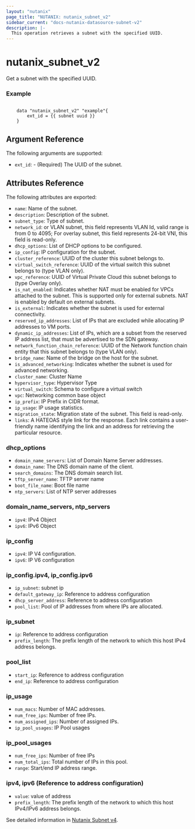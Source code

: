 ```yaml
---
layout: "nutanix"
page_title: "NUTANIX: nutanix_subnet_v2"
sidebar_current: "docs-nutanix-datasource-subnet-v2"
description: |-
  This operation retrieves a subnet with the specified UUID.
---
```


# nutanix_subnet_v2

Get a subnet with the specified UUID.

### Example

```hcl

    data "nutanix_subnet_v2" "example"{
        ext_id = {{ subnet uuid }}
    }
```

## Argument Reference

The following arguments are supported:

- `ext_id`: - (Required) The UUID of the subnet.

## Attributes Reference

The following attributes are exported:

- `name`: Name of the subnet.
- `description`: Description of the subnet.
- `subnet_type`: Type of subnet.
- `network_id`: or VLAN subnet, this field represents VLAN Id, valid range is from 0 to 4095; For overlay subnet, this field represents 24-bit VNI, this field is read-only.
- `dhcp_options`: List of DHCP options to be configured.
- `ip_config`: IP configuration for the subnet.
- `cluster_reference`: UUID of the cluster this subnet belongs to.
- `virtual_switch_reference`: UUID of the virtual switch this subnet belongs to (type VLAN only).
- `vpc_reference`: UUID of Virtual Private Cloud this subnet belongs to (type Overlay only).
- `is_nat_enabled`: Indicates whether NAT must be enabled for VPCs attached to the subnet. This is supported only for external subnets. NAT is enabled by default on external subnets.
- `is_external`: Indicates whether the subnet is used for external connectivity.
- `reserved_ip_addresses`: List of IPs that are excluded while allocating IP addresses to VM ports.
- `dynamic_ip_addresses`: List of IPs, which are a subset from the reserved IP address list, that must be advertised to the SDN gateway.
- `network_function_chain_reference`: UUID of the Network function chain entity that this subnet belongs to (type VLAN only).
- `bridge_name`: Name of the bridge on the host for the subnet.
- `is_advanced_networking`: Indicates whether the subnet is used for advanced networking.
- `cluster_name`: Cluster Name
- `hypervisor_type`: Hypervisor Type
- `virtual_switch`: Schema to configure a virtual switch
- `vpc`: Networking common base object
- `ip_prefix`: IP Prefix in CIDR format.
- `ip_usage`: IP usage statistics.
- `migration_state`: Migration state of the subnet. This field is read-only.
- `links`: A HATEOAS style link for the response. Each link contains a user-friendly name identifying the link and an address for retrieving the particular resource.

### dhcp_options

- `domain_name_servers`: List of Domain Name Server addresses.
- `domain_name`: The DNS domain name of the client.
- `search_domains`: The DNS domain search list.
- `tftp_server_name`: TFTP server name
- `boot_file_name`: Boot file name
- `ntp_servers`: List of NTP server addresses

### domain_name_servers, ntp_servers

- `ipv4`: IPv4 Object
- `ipv6`: IPv6 Object

### ip_config

- `ipv4`: IP V4 configuration.
- `ipv6`: IP V6 configuration

### ip_config.ipv4, ip_config.ipv6

- `ip_subnet`: subnet ip
- `default_gateway_ip`: Reference to address configuration
- `dhcp_server_address`: Reference to address configuration
- `pool_list`: Pool of IP addresses from where IPs are allocated.

### ip_subnet

- `ip`: Reference to address configuration
- `prefix_length`: The prefix length of the network to which this host IPv4 address belongs.

### pool_list

- `start_ip`: Reference to address configuration
- `end_ip`: Reference to address configuration

### ip_usage

- `num_macs`: Number of MAC addresses.
- `num_free_ips`: Number of free IPs.
- `num_assigned_ips`: Number of assigned IPs.
- `ip_pool_usages`: IP Pool usages

### ip_pool_usages

- `num_free_ips`: Number of free IPs
- `num_total_ips`: Total number of IPs in this pool.
- `range`: Start/end IP address range.

### ipv4, ipv6 (Reference to address configuration)

- `value`: value of address
- `prefix_length`: The prefix length of the network to which this host IPv4/IPv6 address belongs.

See detailed information in [Nutanix Subnet v4](https://developers.nutanix.com/api-reference?namespace=networking&version=v4.0).
